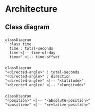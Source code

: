 # Architecture

## Class diagram

### <time>

```mermaid
classDiagram
  class time
  time : total-seconds
  time <|-- time-of-day
  time>" <|-- time-offset
```

### <directed-angle>

```mermaid
classDiagram
"<directed-angle>" : total-seconds
"<directed-angle>" : direction
"<directed-angle>" <|-- "<latitude>"
"<directed-angle>" <|-- "<longitude>"
``` 

### <position>

```mermaid
classDiagram
"<position>" <|-- "<absolute-position>"
"<position>" <|-- "<relative-position>"
```

